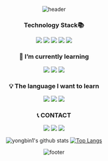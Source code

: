 <div align = center>

![header](https://capsule-render.vercel.app/api?type=waving&color=gradient&height=300&section=header&text=YongBin&fontSize=80&animation=twinkling&descAlignY=30)
### Technology Stack📚
<span><img src="https://img.shields.io/badge/HTML5-E34F26?style=flat-square&logo=HTML5&logoColor=white"/><span>
<span><img src="https://img.shields.io/badge/CSS3-1572B6?style=flat-square&logo=CSS3&logoColor=white"/><span>
<span><img src="https://img.shields.io/badge/C-A8B9CC?style=flat-square&logo=C&logoColor=white"/><span>
<span><img src="https://img.shields.io/badge/JavaScript-F7DF1E?style=flat-square&logo=JavaScript&logoColor=white"/></span>
<img src="https://img.shields.io/badge/MySQL-4479A1?style=flat-square&logo=MySQL&logoColor=white"/></a>
  
### 🌱 I’m currently learning 
<img src="https://img.shields.io/badge/React-61DAFB?style=flat-square&logo=React&logoColor=white"/></a>
<img src="https://img.shields.io/badge/Node.js-339933?style=flat-square&logo=Node.js&logoColor=white"/></a>
<img src="https://img.shields.io/badge/Python-6fc145?style=flat-square&logo=Python&logoColor=white"/></a>
  
### 💡 The language I want to learn 
<img src="https://img.shields.io/badge/Sass-CC6699?style=flat-square&logo=Sass&logoColor=white"/></a>
<img src ="https://img.shields.io/badge/TypeScript-777BB4?style=flat-square&logo=TypeScript&logoColor=white"/>
<img src ="https://img.shields.io/badge/Django-967f32?style=flat-square&logo=Django&logoColor=white"/>


<!--###Tool
![VSCode](http://img.shields.io/badge/VSCode-007ACC?style=for-the-badge&logo=visualstudiocode&logoColor=white)
  ![Git](http://img.shields.io/badge/Git-F05032?style=for-the-badge&logo=git&logoColor=white)
  ![GitHub](http://img.shields.io/badge/GitHub-181717?style=for-the-badge&logo=github&logoColor=white)
  ![Postman](http://img.shields.io/badge/Postman-FF6C37?style=for-the-badge&logo=postman&logoColor=white)
  ![Babel](http://img.shields.io/badge/Babel-F9DC3E?style=for-the-badge&logo=babel&logoColor=white)
  ![Figma](http://img.shields.io/badge/Figma-F24E1E?style=for-the-badge&logo=figma&-->

### 📞 CONTACT
<a href="mailto:yong10241103@gmail.com"><img src="https://img.shields.io/badge/Gmail-d14836?style=flat-square&logo=Gmail&logoColor=white&link=yong10241103@gmail.com"/></a>
<a href="mailto:rhdydqls1024@naver.com"><img src="https://img.shields.io/badge/Naver-69e373?style=flat-square&logo=Naver&logoColor=white&link=rhdydqls1024@naver.com"/></a>
<a href="https://www.instagram.com/koyong_2"><img src="https://img.shields.io/badge/Instagram-a640a4?style=flat-square&logo=instagram&logoColor=white&link=https://www.instagram.com/koyong_2"/></a>

![yongbin1's github stats](https://github-readme-stats.vercel.app/api?username=yongbin1&theme=vue&show_icons=true&hide_border=true)
[![Top Langs](https://github-readme-stats.vercel.app/api/top-langs/?username=yongbin1&theme=vue&layout=compact&hide_border=true)](https://github.com/anuraghazra/github-readme-stats)<br>
      
![footer](https://capsule-render.vercel.app/api?type=waving&color=gradient&reversal=false&section=footer)
</div>
